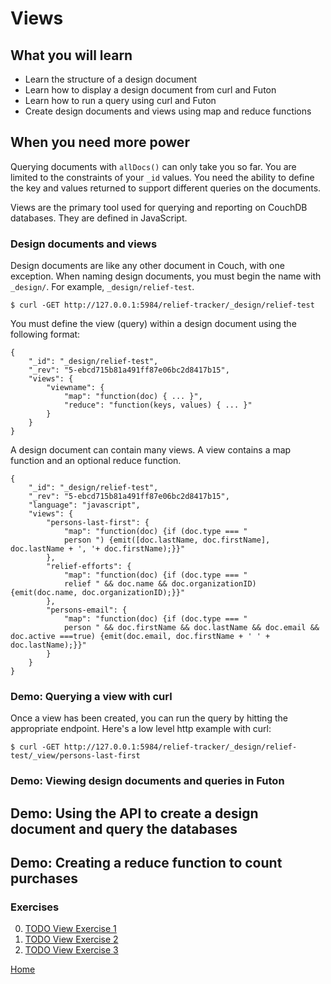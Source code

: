 # Views

## What you will learn

- Learn the structure of a design document
- Learn how to display a design document from curl and Futon
- Learn how to run a query using curl and Futon
- Create design documents and views using map and reduce functions

## When you need more power

Querying documents with `allDocs()` can only take you so far.  You are limited to the constraints of your `_id` values.  You need the ability to define the key and values returned to support different queries on the documents.  

Views are the primary tool used for querying and reporting on CouchDB databases. They are defined in JavaScript.  

### Design documents and views

Design documents are like any other document in Couch, with one exception. When naming design documents, you must begin the name with `_design/`. For example, `_design/relief-test`.

```
$ curl -GET http://127.0.0.1:5984/relief-tracker/_design/relief-test
```

You must define the view (query) within a design document using the following format:

```
{
    "_id": "_design/relief-test",
    "_rev": "5-ebcd715b81a491ff87e06bc2d8417b15",
    "views": {
        "viewname": {
            "map": "function(doc) { ... }",
            "reduce": "function(keys, values) { ... }"
        }
    }
}
```

A design document can contain many views. A view contains a map function and an optional reduce function.

```
{
    "_id": "_design/relief-test",
    "_rev": "5-ebcd715b81a491ff87e06bc2d8417b15",
    "language": "javascript",
    "views": {
        "persons-last-first": {
            "map": "function(doc) {if (doc.type === "
            person ") {emit([doc.lastName, doc.firstName], doc.lastName + ', '+ doc.firstName);}}"
        },
        "relief-efforts": {
            "map": "function(doc) {if (doc.type === "
            relief " && doc.name && doc.organizationID) {emit(doc.name, doc.organizationID);}}"
        },
        "persons-email": {
            "map": "function(doc) {if (doc.type === "
            person " && doc.firstName && doc.lastName && doc.email && doc.active ===true) {emit(doc.email, doc.firstName + ' ' + doc.lastName);}}"
        }
    }
}
```

### Demo: Querying a view with curl

Once a view has been created, you can run the query by hitting the appropriate endpoint.  Here's a low level http example with curl:

```
$ curl -GET http://127.0.0.1:5984/relief-tracker/_design/relief-test/_view/persons-last-first
```
### Demo: Viewing design documents and queries in Futon

## Demo:  Using the API to create a design document and query the databases

## Demo: Creating a reduce function to count purchases

### Exercises

0. [TODO View Exercise 1](/views/1)
0. [TODO View Exercise 2](/views/2)
0. [TODO View Exercise 3](/views/3)

[Home](/)
